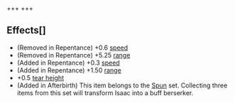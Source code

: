 +++
+++

Effects[]
---------


* (Removed in Repentance) +0.6 [speed](/wiki/Speed "Speed")
* (Removed in Repentance) +5.25 [range](/wiki/Range "Range")
* (Added in Repentance) +0.3 [speed](/wiki/Speed "Speed")
* (Added in Repentance) +1.50 [range](/wiki/Range "Range")
* +0.5 [tear height](/wiki/Tear_height "Tear height")
* (Added in Afterbirth) This item belongs to the [Spun](/wiki/Spun "Spun") set. Collecting three items from this set will transform Isaac into a buff berserker.


